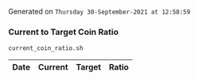 Generated on `Thursday 30-September-2021 at 12:58:59`

### Current to Target Coin Ratio
`current_coin_ratio.sh`

Date|Current|Target|Ratio
---|---|---|---
